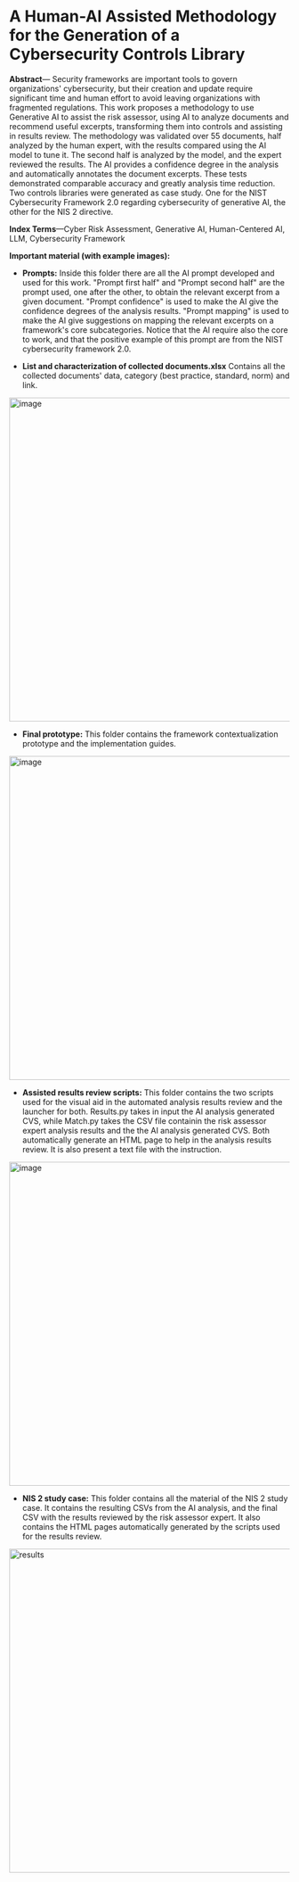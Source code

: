 # A Human-AI Assisted Methodology for the Generation of a Cybersecurity Controls Library

**Abstract**— Security frameworks are important tools to govern organizations' cybersecurity, but their creation and update require significant time and human effort to avoid leaving organizations with fragmented regulations. This work proposes a methodology to use Generative AI to assist the risk assessor, using AI to analyze documents and recommend useful excerpts, transforming them into controls and assisting in results review. The methodology was validated over 55 documents, half analyzed by the human expert, with the results compared using the AI model to tune it. The second half is analyzed by the model, and the expert reviewed the results. The AI provides a confidence degree in the analysis and automatically annotates the document excerpts. These tests demonstrated comparable accuracy and greatly analysis time reduction.
Two controls libraries were generated as case study. One for the NIST Cybersecurity Framework 2.0 regarding cybersecurity of generative AI, the other for the NIS 2 directive.

**Index Terms**—Cyber Risk Assessment, Generative AI, Human-Centered AI, LLM, Cybersecurity Framework

**Important material (with example images):**

- **Prompts:** Inside this folder there are all the AI prompt developed and used for this work. "Prompt first half" and "Prompt second half" are the prompt used, one after the other, to obtain the relevant excerpt from a given document. "Prompt confidence" is used to make the AI give the confidence degrees of the analysis results. "Prompt mapping" is used to make the AI give suggestions on mapping the relevant excerpts on a framework's core subcategories. Notice that the AI require also the core to work, and that the positive example of this prompt are from the NIST cybersecurity framework 2.0.

- **List and characterization of collected documents.xlsx** Contains all the collected documents' data, category (best practice, standard, norm) and link.

<img width="581" alt="image" src="https://github.com/user-attachments/assets/e6ed4d4c-312c-4f95-8548-05cb6ec88645" />

- **Final prototype:** This folder contains the framework contextualization prototype and the implementation guides.

<img width="581" alt="image" src="https://github.com/user-attachments/assets/19c0cb3d-5fa8-4651-89fd-50b183c62f69" />

- **Assisted results review scripts:** This folder contains the two scripts used for the visual aid in the automated analysis results review and the launcher for both. Results.py takes in input the AI analysis generated CVS, while Match.py takes the CSV file containin the risk assessor expert analysis results and the the AI analysis generated CVS. Both automatically generate an HTML page to help in the analysis results review. It is also present a text file with the instruction.

<img width="581" alt="image" src="https://github.com/user-attachments/assets/c4a0c131-5da5-4829-a345-7c116127a828" />

- **NIS 2 study case:** This folder contains all the material of the NIS 2 study case. It contains the resulting CSVs from the AI analysis, and the final CSV with the results reviewed by the risk assessor expert. It also contains the HTML pages automatically generated by the scripts used for the results review.

<img width="581" alt="results" src="https://github.com/user-attachments/assets/4b445a3f-7a34-47ef-a997-4bed8dbd0e14" />

